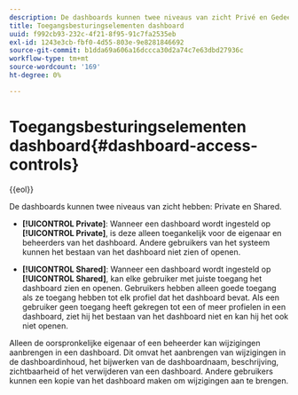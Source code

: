 ```yaml
---
description: De dashboards kunnen twee niveaus van zicht Privé en Gedeeld hebben.
title: Toegangsbesturingselementen dashboard
uuid: f992cb93-232c-4f21-8f95-91c7fa2535eb
exl-id: 1243e3cb-fbf0-4d55-803e-9e8281846692
source-git-commit: b1dda69a606a16dccca30d2a74c7e63dbd27936c
workflow-type: tm+mt
source-wordcount: '169'
ht-degree: 0%

---
```


# Toegangsbesturingselementen dashboard{#dashboard-access-controls}

{{eol}}

De dashboards kunnen twee niveaus van zicht hebben: Private en Shared.

* **[!UICONTROL Private]**: Wanneer een dashboard wordt ingesteld op **[!UICONTROL Private]**, is deze alleen toegankelijk voor de eigenaar en beheerders van het dashboard. Andere gebruikers van het systeem kunnen het bestaan van het dashboard niet zien of openen.

* **[!UICONTROL Shared]**: Wanneer een dashboard wordt ingesteld op **[!UICONTROL Shared]**, kan elke gebruiker met juiste toegang het dashboard zien en openen. Gebruikers hebben alleen goede toegang als ze toegang hebben tot elk profiel dat het dashboard bevat. Als een gebruiker geen toegang heeft gekregen tot een of meer profielen in een dashboard, ziet hij het bestaan van het dashboard niet en kan hij het ook niet openen.

Alleen de oorspronkelijke eigenaar of een beheerder kan wijzigingen aanbrengen in een dashboard. Dit omvat het aanbrengen van wijzigingen in de dashboardinhoud, het bijwerken van de dashboardnaam, beschrijving, zichtbaarheid of het verwijderen van een dashboard. Andere gebruikers kunnen een kopie van het dashboard maken om wijzigingen aan te brengen.
